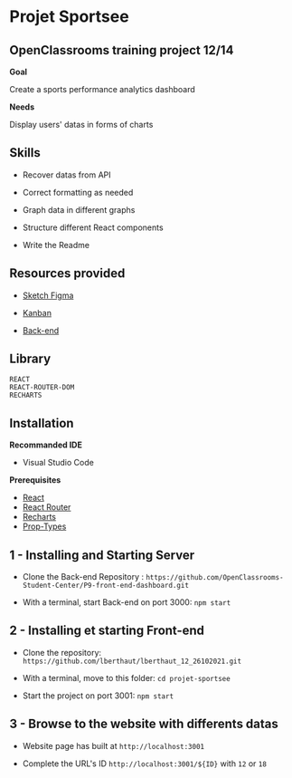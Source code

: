 # Projet Sportsee

## OpenClassrooms training project 12/14



**Goal**

Create a sports performance analytics dashboard

**Needs**

Display users' datas in forms of charts


## Skills



* Recover datas from API

* Correct formatting as needed

* Graph data in different graphs

* Structure different React components

* Write the Readme

## Resources provided

* [Sketch Figma](https://www.figma.com/file/BMomGVZqLZb811mDMShpLu/UI-design-Sportify-FR?node-id=0%3A1)

* [Kanban](https://www.notion.so/Tableau-de-bord-SportSee-6686aa4b5f44417881a4884c9af5669e)

* [Back-end](https://github.com/OpenClassrooms-Student-Center/P9-front-end-dashboard)

## Library


```
REACT
REACT-ROUTER-DOM
RECHARTS
```

## Installation


**Recommanded IDE**

- Visual Studio Code


**Prerequisites**

* [React](https://reactjs.org/)
* [React Router](https://v5.reactrouter.com/web/guides/quick-start)
* [Recharts](https://recharts.org/en-US/)
* [Prop-Types](https://www.npmjs.com/package/prop-types)


## 1 - Installing and Starting Server


* Clone the Back-end Repository : ``https://github.com/OpenClassrooms-Student-Center/P9-front-end-dashboard.git``

* With a terminal, start Back-end on port 3000: ``npm start``


## 2 - Installing et starting Front-end


* Clone the repository: ``https://github.com/lberthaut/lberthaut_12_26102021.git``

* With a terminal, move to this folder: ``cd projet-sportsee``

* Start the project on port 3001: ``npm start``

## 3 - Browse to the website with differents datas


* Website page has built at ``http://localhost:3001``

* Complete the URL's ID ``http://localhost:3001/${ID}`` with ``12`` or ``18``